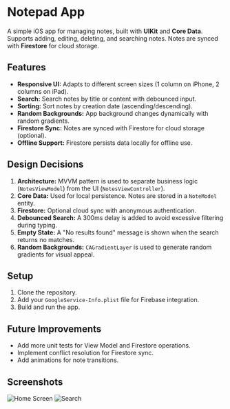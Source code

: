 
# Notepad App

A simple iOS app for managing notes, built with **UIKit** and **Core Data**. Supports adding, editing, deleting, and searching notes. Notes are synced with **Firestore** for cloud storage.

## Features
- **Responsive UI:** Adapts to different screen sizes (1 column on iPhone, 2 columns on iPad).
- **Search:** Search notes by title or content with debounced input.
- **Sorting:** Sort notes by creation date (ascending/descending).
- **Random Backgrounds:** App background changes dynamically with random gradients.
- **Firestore Sync:** Notes are synced with Firestore for cloud storage (optional).
- **Offline Support:** Firestore persists data locally for offline use.

## Design Decisions
1. **Architecture:** MVVM pattern is used to separate business logic (`NotesViewModel`) from the UI (`NotesViewController`).
2. **Core Data:** Used for local persistence. Notes are stored in a `NoteModel` entity.
3. **Firestore:** Optional cloud sync with anonymous authentication.
4. **Debounced Search:** A 300ms delay is added to avoid excessive filtering during typing.
5. **Empty State:** A "No results found" message is shown when the search returns no matches.
6. **Random Backgrounds:** `CAGradientLayer` is used to generate random gradients for visual appeal.

## Setup
1. Clone the repository.
3. Add your `GoogleService-Info.plist` file for Firebase integration.
4. Build and run the app.

## Future Improvements
- Add more unit tests for View Model and Firestore operations.
- Implement conflict resolution for Firestore sync.
- Add animations for note transitions.

## Screenshots
![Home Screen](screenshots/home.png)
![Search](screenshots/search.png)
